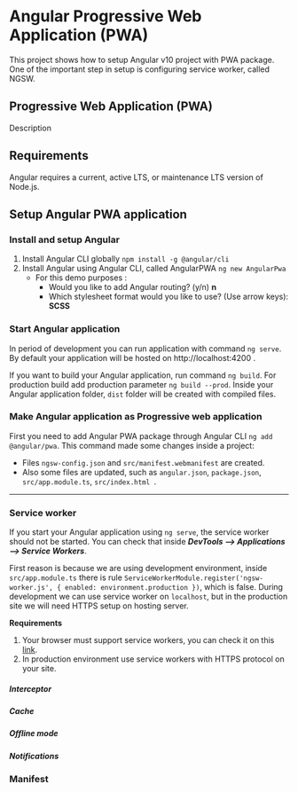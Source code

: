 # Angular Progressive Web Application (PWA)
This project shows how to setup Angular v10 project with PWA package. One of the important step in setup is configuring service worker, called NGSW.

## Progressive Web Application (PWA)
Description

## Requirements
Angular requires a current, active LTS, or maintenance LTS version of Node.js.

## Setup Angular PWA application
### Install and setup Angular
1. Install Angular CLI globally ```npm install -g @angular/cli```
2. Install Angular using Angular CLI, called AngularPWA ```ng new AngularPwa```
    - For this demo purposes :
         - Would you like to add Angular routing? (y/n) **n**
         - Which stylesheet format would you like to use? (Use arrow keys): **SCSS**

### Start Angular application
In period of development you can run application with command ```ng serve```.   
By default your application will be hosted on http://localhost:4200 .  

If you want to build your Angular application, run command ```ng build```. For production build add production parameter ```ng build --prod```. 
Inside your Angular application folder, ``dist`` folder will be created with compiled files.

### Make Angular application as Progressive web application
First you need to add Angular PWA package through Angular CLI ```ng add @angular/pwa```. This command made some changes inside a project: 

- Files ```ngsw-config.json``` and ```src/manifest.webmanifest``` are created.
- Also some files are updated, such as ```angular.json```, ```package.json```, ```src/app.module.ts```, ```src/index.html ```.

___

### Service worker
If you start your Angular application using ```ng serve```, the service worker should not be started.
You can check that inside ***DevTools --> Applications --> Service Workers***.

First reason is because we are using development environment, inside ```src/app.module.ts``` there is rule ```ServiceWorkerModule.register('ngsw-worker.js', { enabled: environment.production })```, which is false. During development we can use service worker on ```localhost```, but in the production site we will need HTTPS setup on hosting server.

**Requirements**
1. Your browser must support service workers, you can check it on this [link]('https://caniuse.com/serviceworkers').
2. In production environment use service workers with HTTPS protocol on your site.

 ##### Interceptor

 ##### Cache

 
 ##### Offline mode
 ##### Notifications

### Manifest 

